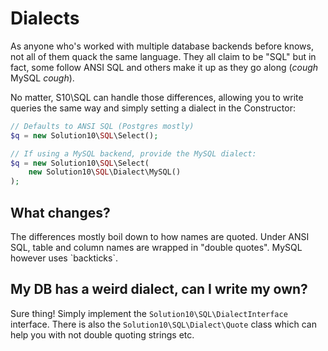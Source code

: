 # Dialects

As anyone who's worked with multiple database backends before knows, not all
of them quack the same language. They all claim to be "SQL" but in fact, some
follow ANSI SQL and others make it up as they go along (*cough* MySQL *cough*).

No matter, S10\SQL can handle those differences, allowing you to write queries
the same way and simply setting a dialect in the Constructor:

```php
// Defaults to ANSI SQL (Postgres mostly)
$q = new Solution10\SQL\Select();

// If using a MySQL backend, provide the MySQL dialect:
$q = new Solution10\SQL\Select(
    new Solution10\SQL\Dialect\MySQL()
);
```

## What changes?

The differences mostly boil down to how names are quoted. Under ANSI SQL, table
and column names are wrapped in "double quotes". MySQL however uses \`backticks\`.

## My DB has a weird dialect, can I write my own?

Sure thing! Simply implement the `Solution10\SQL\DialectInterface` interface. There is also
the `Solution10\SQL\Dialect\Quote` class which can help you with not double quoting strings etc.
